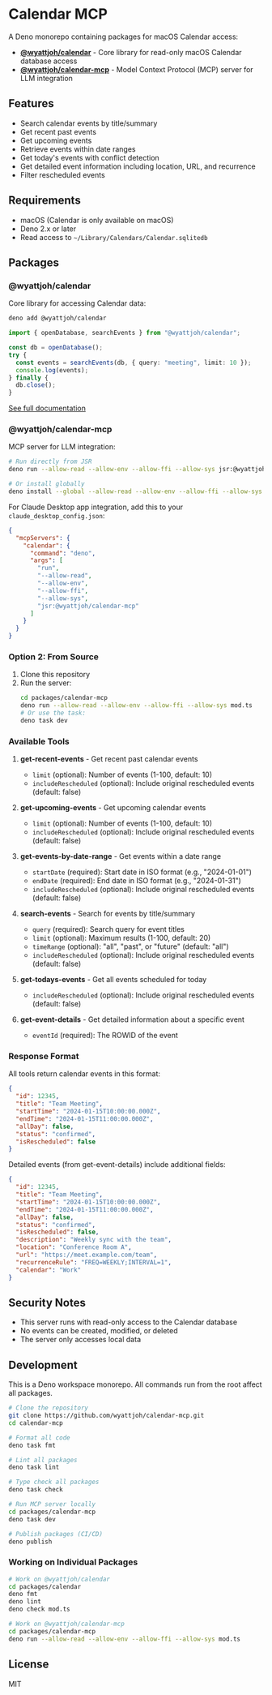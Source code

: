 # Calendar MCP

A Deno monorepo containing packages for macOS Calendar access:

- **[@wyattjoh/calendar](packages/calendar)** - Core library for read-only macOS Calendar database access
- **[@wyattjoh/calendar-mcp](packages/calendar-mcp)** - Model Context Protocol (MCP) server for LLM integration

## Features

- Search calendar events by title/summary
- Get recent past events
- Get upcoming events
- Retrieve events within date ranges
- Get today's events with conflict detection
- Get detailed event information including location, URL, and recurrence
- Filter rescheduled events

## Requirements

- macOS (Calendar is only available on macOS)
- Deno 2.x or later
- Read access to `~/Library/Calendars/Calendar.sqlitedb`

## Packages

### @wyattjoh/calendar

Core library for accessing Calendar data:

```bash
deno add @wyattjoh/calendar
```

```typescript
import { openDatabase, searchEvents } from "@wyattjoh/calendar";

const db = openDatabase();
try {
  const events = searchEvents(db, { query: "meeting", limit: 10 });
  console.log(events);
} finally {
  db.close();
}
```

[See full documentation](packages/calendar/README.md)

### @wyattjoh/calendar-mcp

MCP server for LLM integration:

```bash
# Run directly from JSR
deno run --allow-read --allow-env --allow-ffi --allow-sys jsr:@wyattjoh/calendar-mcp

# Or install globally
deno install --global --allow-read --allow-env --allow-ffi --allow-sys -n calendar-mcp jsr:@wyattjoh/calendar-mcp
```

For Claude Desktop app integration, add this to your `claude_desktop_config.json`:

```json
{
  "mcpServers": {
    "calendar": {
      "command": "deno",
      "args": [
        "run",
        "--allow-read",
        "--allow-env",
        "--allow-ffi",
        "--allow-sys",
        "jsr:@wyattjoh/calendar-mcp"
      ]
    }
  }
}
```

### Option 2: From Source

1. Clone this repository
2. Run the server:
   ```bash
   cd packages/calendar-mcp
   deno run --allow-read --allow-env --allow-ffi --allow-sys mod.ts
   # Or use the task:
   deno task dev
   ```

### Available Tools

1. **get-recent-events** - Get recent past calendar events
   - `limit` (optional): Number of events (1-100, default: 10)
   - `includeRescheduled` (optional): Include original rescheduled events (default: false)

2. **get-upcoming-events** - Get upcoming calendar events
   - `limit` (optional): Number of events (1-100, default: 10)
   - `includeRescheduled` (optional): Include original rescheduled events (default: false)

3. **get-events-by-date-range** - Get events within a date range
   - `startDate` (required): Start date in ISO format (e.g., "2024-01-01")
   - `endDate` (required): End date in ISO format (e.g., "2024-01-31")
   - `includeRescheduled` (optional): Include original rescheduled events (default: false)

4. **search-events** - Search for events by title/summary
   - `query` (required): Search query for event titles
   - `limit` (optional): Maximum results (1-100, default: 20)
   - `timeRange` (optional): "all", "past", or "future" (default: "all")
   - `includeRescheduled` (optional): Include original rescheduled events (default: false)

5. **get-todays-events** - Get all events scheduled for today
   - `includeRescheduled` (optional): Include original rescheduled events (default: false)

6. **get-event-details** - Get detailed information about a specific event
   - `eventId` (required): The ROWID of the event

### Response Format

All tools return calendar events in this format:

```json
{
  "id": 12345,
  "title": "Team Meeting",
  "startTime": "2024-01-15T10:00:00.000Z",
  "endTime": "2024-01-15T11:00:00.000Z",
  "allDay": false,
  "status": "confirmed",
  "isRescheduled": false
}
```

Detailed events (from get-event-details) include additional fields:

```json
{
  "id": 12345,
  "title": "Team Meeting",
  "startTime": "2024-01-15T10:00:00.000Z",
  "endTime": "2024-01-15T11:00:00.000Z",
  "allDay": false,
  "status": "confirmed",
  "isRescheduled": false,
  "description": "Weekly sync with the team",
  "location": "Conference Room A",
  "url": "https://meet.example.com/team",
  "recurrenceRule": "FREQ=WEEKLY;INTERVAL=1",
  "calendar": "Work"
}
```

## Security Notes

- This server runs with read-only access to the Calendar database
- No events can be created, modified, or deleted
- The server only accesses local data

## Development

This is a Deno workspace monorepo. All commands run from the root affect all packages.

```bash
# Clone the repository
git clone https://github.com/wyattjoh/calendar-mcp.git
cd calendar-mcp

# Format all code
deno task fmt

# Lint all packages
deno task lint

# Type check all packages
deno task check

# Run MCP server locally
cd packages/calendar-mcp
deno task dev

# Publish packages (CI/CD)
deno publish
```

### Working on Individual Packages

```bash
# Work on @wyattjoh/calendar
cd packages/calendar
deno fmt
deno lint
deno check mod.ts

# Work on @wyattjoh/calendar-mcp
cd packages/calendar-mcp
deno run --allow-read --allow-env --allow-ffi --allow-sys mod.ts
```

## License

MIT